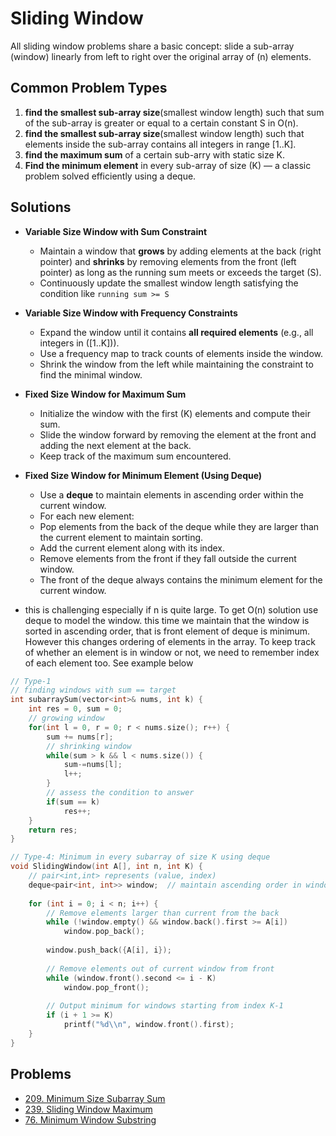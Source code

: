 # Sliding Window

All sliding window problems share a basic concept: slide a sub-array (window) linearly from left to right over the original array of \(n\) elements.

## Common Problem Types

1. **find the smallest sub-array size**(smallest window length) such that sum of the sub-array is greater or equal to a certain constant S in O(n).
2. **find the smallest sub-array size**(smallest window length) such that elements inside the sub-array contains all integers in range [1..K].
3. **find the maximum sum** of a certain sub-arry with static size K.
4. **Find the minimum element** in every sub-array of size \(K\) — a classic problem solved efficiently using a deque.

## Solutions

- **Variable Size Window with Sum Constraint**
    - Maintain a window that **grows** by adding elements at the back (right pointer) and **shrinks** by removing elements from the front (left pointer) as long as the running sum meets or exceeds the target \(S\).
    - Continuously update the smallest window length satisfying the condition like `running sum >= S`

- **Variable Size Window with Frequency Constraints**
    - Expand the window until it contains **all required elements** (e.g., all integers in \([1..K]\)).
    - Use a frequency map to track counts of elements inside the window.
    - Shrink the window from the left while maintaining the constraint to find the minimal window.

- **Fixed Size Window for Maximum Sum**
    - Initialize the window with the first \(K\) elements and compute their sum.
    - Slide the window forward by removing the element at the front and adding the next element at the back.
    - Keep track of the maximum sum encountered.

- **Fixed Size Window for Minimum Element (Using Deque)**
    - Use a **deque** to maintain elements in ascending order within the current window.
    - For each new element:
    - Pop elements from the back of the deque while they are larger than the current element to maintain sorting.
    - Add the current element along with its index.
    - Remove elements from the front if they fall outside the current window.
    - The front of the deque always contains the minimum element for the current window.

- this is challenging especially if n is quite large. To get O(n) solution use deque to model the window. this time we maintain that the window is sorted in ascending order, that is front element of deque is minimum. However this changes ordering of elements in the array. To keep track of whether an element is in window or not, we need to remember index of each element too. See example below

````c++
// Type-1
// finding windows with sum == target
int subarraySum(vector<int>& nums, int k) {
    int res = 0, sum = 0;
  	// growing window
    for(int l = 0, r = 0; r < nums.size(); r++) {
        sum += nums[r];
      	// shrinking window
        while(sum > k && l < nums.size()) {
            sum-=nums[l];
            l++;
        }
      	// assess the condition to answer
        if(sum == k)
            res++;
    }
    return res;
}
````

````c++
// Type-4: Minimum in every subarray of size K using deque
void SlidingWindow(int A[], int n, int K) {
    // pair<int,int> represents (value, index)
    deque<pair<int, int>> window;  // maintain ascending order in window
    
    for (int i = 0; i < n; i++) {
        // Remove elements larger than current from the back
        while (!window.empty() && window.back().first >= A[i])
            window.pop_back();
        
        window.push_back({A[i], i});
        
        // Remove elements out of current window from front
        while (window.front().second <= i - K)
            window.pop_front();
        
        // Output minimum for windows starting from index K-1
        if (i + 1 >= K)
            printf("%d\\n", window.front().first);
    }
}
````

## Problems

* [209. Minimum Size Subarray Sum](https://leetcode.com/problems/minimum-size-subarray-sum/)
* [239. Sliding Window Maximum](https://leetcode.com/problems/sliding-window-maximum/)
* [76. Minimum Window Substring](https://leetcode.com/problems/minimum-window-substring/)
